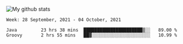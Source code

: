 ![My github stats](https://github-readme-stats.vercel.app/api?username=romvoid95&theme=gruvbox&include_all_commits=true&show_icons=true")

<!--START_SECTION:waka-->
```text
Week: 28 September, 2021 - 04 October, 2021

Java         23 hrs 38 mins  ██████████████████████▒░░   89.00 % 
Groovy       2 hrs 55 mins   ██▓░░░░░░░░░░░░░░░░░░░░░░   10.99 % 
```
<!--END_SECTION:waka-->
